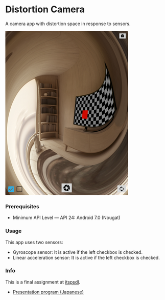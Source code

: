 Distortion Camera
===

A camera app with distortion space in response to sensors.

![](screenshot.png)

### Prerequisites

- Minimum API Level ― API 24: Android 7.0 (Nougat)

### Usage

This app uses two sensors:

- Gyroscope sensor: It is active if the left checkbox is checked.
- Linear acceleration sensor: It is active if the left checkbox is checked.

### Info

This is a final assignment at [itspsdl](https://itspsdl.github.io/).

- [Presentation program (Japanese)](https://github.com/itspsdl/Demo2019)

